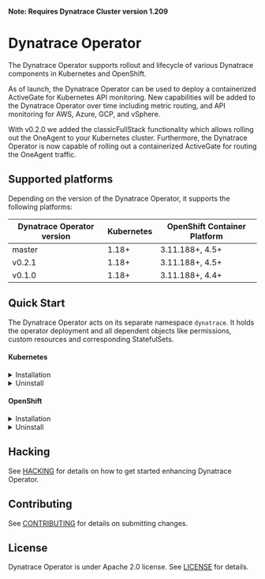 **Note: Requires Dynatrace Cluster version 1.209**

# Dynatrace Operator

The Dynatrace Operator supports rollout and lifecycle of various Dynatrace components in Kubernetes and OpenShift.

As of launch, the Dynatrace Operator can be used to deploy a containerized ActiveGate for Kubernetes API monitoring. New
capabilities will be added to the Dynatrace Operator over time including metric routing, and API monitoring for AWS,
Azure, GCP, and vSphere.

With v0.2.0 we added the classicFullStack functionality which allows rolling out the OneAgent to your Kubernetes
cluster. Furthermore, the Dynatrace Operator is now capable of rolling out a containerized ActiveGate for routing the
OneAgent traffic.

## Supported platforms

Depending on the version of the Dynatrace Operator, it supports the following platforms:

| Dynatrace Operator version | Kubernetes | OpenShift Container Platform               |
| -------------------------- | ---------- | ------------------------------------------ |
| master                     | 1.18+      | 3.11.188+, 4.5+                            |
| v0.2.1                     | 1.18+      | 3.11.188+, 4.5+                            |
| v0.1.0                     | 1.18+      | 3.11.188+, 4.4+                            |

## Quick Start

The Dynatrace Operator acts on its separate namespace `dynatrace`. It holds the operator deployment and all dependent
objects like permissions, custom resources and corresponding StatefulSets.

#### Kubernetes

<details><summary>Installation</summary>

To create the namespace and apply the operator run the following commands

```sh
$ kubectl create namespace dynatrace
$ kubectl apply -f https://github.com/Dynatrace/dynatrace-operator/releases/latest/download/kubernetes.yaml
```

A secret holding tokens for authenticating to the Dynatrace cluster needs to be created upfront. Create access tokens of
type *Dynatrace API* and *Platform as a Service* and use its values in the following commands respectively. For
assistance please refere
to [Create user-generated access tokens.](https://www.dynatrace.com/support/help/get-started/introduction/why-do-i-need-an-access-token-and-an-environment-id/#create-user-generated-access-tokens)

Make sure the *Dynatrace API* token has the following permission:

* Access problem and event feed, metrics and topology

```sh
$ kubectl -n dynatrace create secret generic dynakube --from-literal="apiToken=DYNATRACE_API_TOKEN" --from-literal="paasToken=PLATFORM_AS_A_SERVICE_TOKEN"
```

#### Create `DynaKube` custom resource for ActiveGate and OneAgent rollout

The rollout of Dynatrace ActiveGate is governed by a custom resource of type `DynaKube`. This custom resource will
contain parameters for various Dynatrace capabilities (API monitoring, routing, etc.)

Note: `.spec.tokens` denotes the name of the secret holding access tokens. If not specified Dynatrace Operator searches
for a secret called like the DynaKube custom resource `.metadata.name`.

```yaml
apiVersion: dynatrace.com/v1alpha1
kind: DynaKube
metadata:
  name: dynakube
  namespace: dynatrace
spec:
  # dynatrace api url including `/api` path at the end
  # either set ENVIRONMENTID to the proper tenant id or change the apiUrl as a whole, e.q. for Managed
  #
  apiUrl: https://ENVIRONMENTID.live.dynatrace.com/api

  # name of secret holding `apiToken` and `paasToken`
  # if unset, name of custom resource is used
  #
  # tokens: ""

  # Optional: Sets Network Zone for OneAgent and ActiveGate pods
  # Should be set if you use routing to optimize connectivity
  # Make sure networkZones are enabled on your cluster before (see https://www.dynatrace.com/support/help/setup-and-configuration/network-zones/network-zones-basic-info/)
  #
  # networkZone: name-of-my-network-zone

  # Enables and configures an ActiveGate instance that allows monitoring
  # of Kubernetes environments
  #
  kubernetesMonitoring:
    enabled: true

  # Enables and configures the OneAgent to automatically run on all your K8s nodes
  #
  classicFullStack:
    enabled: true

  # Enables and configures an ActiveGate instance that allows routing
  # of OneAgent traffic
  # Make sure you have a NetworkZone set to optimize connectivity
  #
  routing:
    enabled: true

  # To be released
  #
  # Enables and configures infrastructure monitoring
  # Collects data such as CPU or memory usage of host nodes.
  #
  infraMonitoring:
    # Enable infrastructure monitoring
    enabled: true    
    
  # To be released
  #
  # Enables and configures monitoring pods by injecting oneagent init containers into them.
  # Pods to be monitored must be created in previously labeled namespaces.
  #
  codeModules:
    # Enable pod monitoring
    enabled: true

```

This is the most basic configuration for the DynaKube object. In case you want to have adjustments please have a look
at [our DynaKube Custom Resource example](https://raw.githubusercontent.com/Dynatrace/dynatrace-operator/master/config/samples/cr.yaml)
. Save this to cr.yaml and apply it to your cluster.

```sh
$ kubectl apply -f cr.yaml
```

#### Enable Kubernetes API monitoring

To get native Kubernetes metrics, you need to connect the Kubernetes API to Dynatrace.

1. Get the Kubernetes API URL

```sh
$ kubectl config view --minify -o jsonpath='{.clusters[0].cluster.server}'
```

2. Get the bearer token

```sh
$ kubectl get secret $(kubectl get sa dynatrace-kubernetes-monitoring -o jsonpath='{.secrets[0].name}' -n dynatrace) -o jsonpath='{.data.token}' -n dynatrace | base64 --decode
```

3. In Dynatrace, go to Settings > Cloud and virtualization > Kubernetes

4. Select Connect new cluster

5. Provide a Name, the Kubernetes API URL, and the Bearer token for the Kubernetes cluster and click 'Connect'

For detailed instructions see
our [official help page.](https://www.dynatrace.com/support/help/technology-support/cloud-platforms/kubernetes/monitor-kubernetes-environments/)

</details>
<details><summary>Uninstall</summary>

## Uninstall dynatrace-operator

Remove DynaKube custom resources and clean-up all remaining Dynatrace Operator specific objects:

```sh
$ kubectl delete -n dynatrace dynakube --all
$ kubectl delete -f https://github.com/Dynatrace/dynatrace-operator/releases/latest/download/kubernetes.yaml
```

</details>

#### OpenShift

<details><summary>Installation</summary>

To create the namespace and apply the operator run the following commands (for OpenShift > 3.11!)

```sh
$ oc adm new-project --node-selector="" dynatrace
$ oc apply -f https://github.com/Dynatrace/dynatrace-operator/releases/latest/download/openshift.yaml
```

If you are using *OpenShift 3.11*, make sure to run the following commands, instead of the ones above

```sh
$ oc adm new-project --node-selector="" dynatrace
$ oc apply -f https://github.com/Dynatrace/dynatrace-operator/releases/latest/download/openshift3.11.yaml
```

A secret holding tokens for authenticating to the Dynatrace cluster needs to be created upfront. Create access tokens of
type *Dynatrace API* and *Platform as a Service* and use its values in the following commands respectively. For
assistance please refere
to [Create user-generated access tokens.](https://www.dynatrace.com/support/help/get-started/introduction/why-do-i-need-an-access-token-and-an-environment-id/#create-user-generated-access-tokens)

Make sure the *Dynatrace API* token has the following permission:

* Access problem and event feed, metrics and topology

```sh
$ oc -n dynatrace create secret generic dynakube --from-literal="apiToken=DYNATRACE_API_TOKEN" --from-literal="paasToken=PLATFORM_AS_A_SERVICE_TOKEN"
```

#### Create `DynaKube` custom resource for ActiveGate and OneAgent rollout

The rollout of Dynatrace ActiveGate is governed by a custom resource of type `DynaKube`.

Note: `.spec.tokens` denotes the name of the secret holding access tokens. If not specified Dynatrace Operator searches
for a secret called like the DynaKube custom resource `.metadata.name`.

```yaml
apiVersion: dynatrace.com/v1alpha1
kind: DynaKube
metadata:
  name: dynakube
  namespace: dynatrace
spec:
  # dynatrace api url including `/api` path at the end
  # either set ENVIRONMENTID to the proper tenant id or change the apiUrl as a whole, e.q. for Managed
  #
  apiUrl: https://ENVIRONMENTID.live.dynatrace.com/api

  # name of secret holding `apiToken` and `paasToken`
  # if unset, name of custom resource is used
  #
  # tokens: ""

  # Optional: Sets Network Zone for OneAgent and ActiveGate pods
  # Should be set if you use routing to optimize connectivity
  # Make sure networkZones are enabled on your cluster before (see https://www.dynatrace.com/support/help/setup-and-configuration/network-zones/network-zones-basic-info/)
  #
  # networkZone: name-of-my-network-zone

  # Enables and configures an ActiveGate instance that allows monitoring
  # of Kubernetes environments
  #
  kubernetesMonitoring:
    enabled: true

  # Enables and configures the OneAgent to automatically run on all your K8s nodes
  #
  classicFullStack:
    enabled: true

  # Enables and configures an ActiveGate instance that allows routing
  # of OneAgent traffic
  # Make sure you have a NetworkZone set to optimize connectivity
  #
  routing:
    enabled: true

  # To be released
  #
  # Enables and configures infrastructure monitoring.
  # Collects data such as CPU or memory usage of host nodes.
  #
  infraMonitoring:
    # Enable infrastructure monitoring
    enabled: true

  # To be released
  #
  # Enables and configures monitoring pods by injecting oneagent init containers into them.
  # Pods to be monitored must be created in previously labeled namespaces.
  #
  codeModules:
    # Enable pod monitoring
    enabled: true

```

This is the most basic configuration for the DynaKube object. In case you want to have adjustments please have a look
at [our DynaKube Custom Resource example](https://raw.githubusercontent.com/Dynatrace/dynatrace-operator/master/config/samples/cr.yaml)
. Save this to cr.yaml and apply it to your cluster.

```sh
$ oc apply -f cr.yaml
```

#### Enable Kubernetes API monitoring

To get native Kubernetes metrics, you need to connect the Kubernetes API to Dynatrace.

1. Get the Kubernetes API URL

```sh
$ oc config view --minify -o jsonpath='{.clusters[0].cluster.server}'
```

2. Get the bearer token

```sh
$ oc get secret $(oc get sa dynatrace-kubernetes-monitoring -o jsonpath='{.secrets[1].name}' -n dynatrace) -o jsonpath='{.data.token}' -n dynatrace | base64 --decode
```

3. In Dynatrace, go to Settings > Cloud and virtualization > Kubernetes

4. Select Connect new cluster

5. Provide a Name, the Kubernetes API URL, and the Bearer token for the Kubernetes cluster and click 'Connect'

For detailed instructions see
our [official help page.](https://www.dynatrace.com/support/help/technology-support/cloud-platforms/openshift/monitor-openshift-environments/)

</details>
<details><summary>Uninstall</summary>

## Uninstall dynatrace-operator

Remove DynaKube custom resources and clean-up all remaining Dynatrace Operator specific objects:

```sh
$ oc delete -n dynatrace dynakube --all
$ oc delete -f https://github.com/Dynatrace/dynatrace-operator/releases/latest/download/openshift.yaml
```

</details>

## Hacking

See [HACKING](HACKING.md) for details on how to get started enhancing Dynatrace Operator.

## Contributing

See [CONTRIBUTING](CONTRIBUTING.md) for details on submitting changes.

## License

Dynatrace Operator is under Apache 2.0 license. See [LICENSE](LICENSE) for details.
